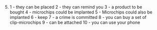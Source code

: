 5.
    1 - they can be placed
    2 - they can remind you
    3 - a product to be bought
    4 - microchips could be implanted
    5 - Microchips could also be implanted 
    6 - keep
    7 - a crime is committed
    8 - you can buy a set of clip-microchips
    9 - can be attached 
    10 - you can use your phone